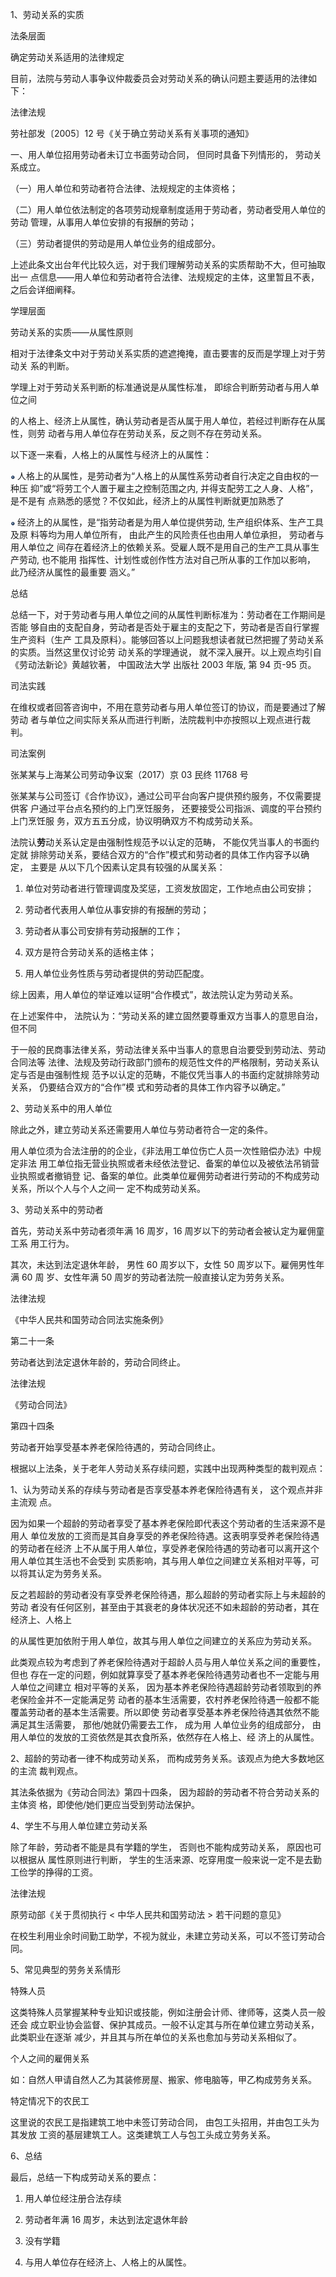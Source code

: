 1、劳动关系的实质

法条层面

确定劳动关系适用的法律规定

目前，法院与劳动人事争议仲裁委员会对劳动关系的确认问题主要适用的法律如下：

法律法规

劳社部发〔2005〕12 号《关于确立劳动关系有关事项的通知》

一、用人单位招用劳动者未订立书面劳动合同， 但同时具备下列情形的， 劳动关系成立。

（一）用人单位和劳动者符合法律、法规规定的主体资格；

（二）用人单位依法制定的各项劳动规章制度适用于劳动者，劳动者受用人单位的劳动 管理，从事用人单位安排的有报酬的劳动；

（三）劳动者提供的劳动是用人单位业务的组成部分。

上述此条文出台年代比较久远，对于我们理解劳动关系的实质帮助不大，但可抽取出一 点信息——用人单位和劳动者符合法律、法规规定的主体，这里暂且不表，之后会详细阐释。

学理层面

劳动关系的实质——从属性原则

相对于法律条文中对于劳动关系实质的遮遮掩掩，直击要害的反而是学理上对于劳动关 系的判断。

学理上对于劳动关系判断的标准通说是从属性标准， 即综合判断劳动者与用人单位之间

的人格上、经济上从属性，确认劳动者是否从属于用人单位，若经过判断存在从属性，则劳 动者与用人单位存在劳动关系，反之则不存在劳动关系。

以下逐一来看，人格上的从属性与经济上的从属性：

![](<@img/img_ 45.png>) 人格上的从属性，是劳动者为“人格上的从属性系劳动者自行决定之自由权的一种压 抑”或“将劳工个人置于雇主之控制范围之内, 并得支配劳工之人身、人格”，是不是有 点熟悉的感觉？不仅如此，经济上的从属性判断就更加熟悉了

![](<@img/img_ 46.png>) 经济上的从属性，是“指劳动者是为用人单位提供劳动, 生产组织体系、生产工具及原 料等均为用人单位所有， 由此产生的风险责任也由用人单位承担， 劳动者与用人单位之 间存在着经济上的依赖关系。受雇人既不是用自己的生产工具从事生产劳动, 也不能用 指挥性、计划性或创作性方法对自己所从事的工作加以影响， 此乃经济从属性的最重要 涵义。”

总结

总结一下，对于劳动者与用人单位之间的从属性判断标准为：劳动者在工作期间是否能 够自由的支配自身，劳动者是否处于雇主的支配之下，劳动者是否自行掌握生产资料（生产 工具及原料）。能够回答以上问题我想读者就已然把握了劳动关系的实质。当然这里仅讨论劳 动关系的学理通说， 就不深入展开。以上观点均引自《劳动法新论》黄越钦著， 中国政法大学 出版社 2003 年版, 第 94 页-95 页。

司法实践

在维权或者回答咨询中，不用在意劳动者与用人单位签订的协议，而是要通过了解劳动 者与单位之间实际关系从而进行判断，法院裁判中亦按照以上观点进行裁判。

司法案例

张某某与上海某公司劳动争议案（2017）京 03 民终 11768 号

张某某与公司签订《合作协议》，通过公司平台向客户提供预约服务，不仅需要提供客 户通过平台点名预约的上门烹饪服务， 还要接受公司指派、调度的平台预约上门烹饪服 务，双方五五分成，协议明确双方不构成劳动关系。

法院认**劳**动关系认定是由强制性规范予以认定的范畴， 不能仅凭当事人的书面约定就 排除劳动关系，要结合双方的“合作”模式和劳动者的具体工作内容予以确定， 主要是 从以下几个因素认定具有较强的从属关系：

1. 单位对劳动者进行管理调度及奖惩，工资发放固定，工作地点由公司安排；

2. 劳动者代表用人单位从事安排的有报酬的劳动；

3. 劳动者从事公司安排有劳动报酬的工作；

4. 双方是符合劳动关系的适格主体；

5. 用人单位业务性质与劳动者提供的劳动匹配度。

综上因素，用人单位的举证难以证明“合作模式”，故法院认定为劳动关系。

在上述案件中， 法院认为：“劳动关系的建立固然要尊重双方当事人的意思自治，但不同

于一般的民商事法律关系，劳动法律关系中当事人的意思自治要受到劳动法、劳动合同法等 法律、法规及劳动行政部门颁布的规范性文件的严格限制，劳动关系认定与否是由强制性规 范予以认定的范畴，不能仅凭当事人的书面约定就排除劳动关系， 仍要结合双方的“合作”模 式和劳动者的具体工作内容予以确定。”

2、劳动关系中的用人单位

除此之外，建立劳动关系还需要用人单位与劳动者符合一定的条件。

用人单位须为合法注册的的企业，《非法用工单位伤亡人员一次性赔偿办法》中规定非法 用工单位指无营业执照或者未经依法登记、备案的单位以及被依法吊销营业执照或者撤销登 记、备案的单位。此类单位雇佣劳动者进行劳动的不构成劳动关系，所以个人与个人之间一 定不构成劳动关系。

3、劳动关系中的劳动者

首先，劳动关系中劳动者须年满 16 周岁，16 周岁以下的劳动者会被认定为雇佣童工系 用工行为。

其次，未达到法定退休年龄， 男性 60 周岁以下，女性 50 周岁以下。雇佣男性年满 60 周 岁、女性年满 50 周岁的劳动者法院一般直接认定为劳务关系。

法律法规

《中华人民共和国劳动合同法实施条例》

第二十一条

劳动者达到法定退休年龄的，劳动合同终止。

法律法规

《劳动合同法》

第四十四条

劳动者开始享受基本养老保险待遇的，劳动合同终止。

根据以上法条，关于老年人劳动关系存续问题，实践中出现两种类型的裁判观点：

1、认为劳动关系的存续与劳动者是否享受基本养老保险待遇有关， 这个观点并非主流观 点。

因为如果一个超龄的劳动者享受了基本养老保险即代表这个劳动者的生活来源不是用人 单位发放的工资而是其自身享受的养老保险待遇。这表明享受养老保险待遇的劳动者在经济 上不从属于用人单位，享受养老保险待遇的劳动者可以离开这个用人单位其生活也不会受到 实质影响，其与用人单位之间建立关系相对平等，可以将其认定为劳务关系。

反之若超龄的劳动者没有享受养老保险待遇，那么超龄的劳动者实际上与未超龄的劳动 者没有任何区别，甚至由于其衰老的身体状况还不如未超龄的劳动者，其在经济上、人格上

的从属性更加依附于用人单位，故其与用人单位之间建立的关系应为劳动关系。

此类观点较为考虑到了养老保险待遇对于超龄人员与用人单位关系之间的重要性，但也 存在一定的问题，例如就算享受了基本养老保险待遇劳动者也不一定能与用人单位之间建立 相对平等的关系， 因为基本养老保险待遇超龄劳动者领取到的养老保险金并不一定能满足劳 动者的基本生活需要，农村养老保险待遇一般都不能覆盖劳动者的基本生活需要。所以即使 劳动者享受基本养老保险待遇其依然不能满足其生活需要， 那他/她就仍需要去工作， 成为用 人单位业务的组成部分， 由用人单位的发放的工资依然是其衣食所系，依然存在人格上、经 济上的从属性。

2、超龄的劳动者一律不构成劳动关系， 而构成劳务关系。该观点为绝大多数地区的主流 裁判观点。

其法条依据为《劳动合同法》第四十四条， 因为超龄的劳动者不符合劳动关系的主体资 格，即使他/她们更应当受到劳动法保护。

4、学生不与用人单位建立劳动关系

除了年龄，劳动者不能是具有学籍的学生， 否则也不能构成劳动关系， 原因也可以根据从 属性原则进行判断， 学生的生活来源、吃穿用度一般来说一定不是去勤工俭学的挣得的工资。

法律法规

原劳动部《关于贯彻执行 < 中华人民共和国劳动法 > 若干问题的意见》

在校生利用业余时间勤工助学，不视为就业，未建立劳动关系，可以不签订劳动合同。

5、常见典型的劳务关系情形

特殊人员

这类特殊人员掌握某种专业知识或技能，例如注册会计师、律师等，这类人员一般还会 成立职业协会监督、保护其成员。一般不认定其与所在单位建立劳动关系，此类职业在逐渐 减少，并且其与所在单位的关系也愈加与劳动关系相似了。

个人之间的雇佣关系

如：自然人甲请自然人乙为其装修房屋、搬家、修电脑等，甲乙构成劳务关系。

特定情况下的农民工

这里说的农民工是指建筑工地中未签订劳动合同， 由包工头招用，并由包工头为其发放 工资的基层建筑工人。这类建筑工人与包工头成立劳务关系。

6、总结

最后，总结一下构成劳动关系的要点：

1. 用人单位经注册合法存续

2. 劳动者年满 16 周岁，未达到法定退休年龄

3. 没有学籍

4. 与用人单位存在经济上、人格上的从属性。